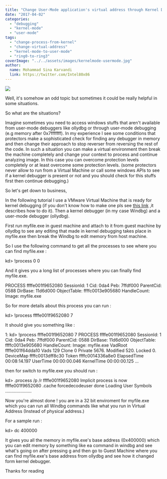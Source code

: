 ```yaml
---
title: "Change User-Mode application's virtual address through Kernel Debugging"
date: "2017-04-02"
categories: 
  - "debugging"
  - "kernel-mode"
  - "user-mode"
tags: 
  - "change-process-from-kernel"
  - "change-virtual-address"
  - "kernel-mode-to-user-mode"
  - "ring0-to-ring3"
coverImage: "../../assets/images/kernelmode-usermode.jpg"
author:
  name: Mohammad Sina Karvandi
  link: https://twitter.com/Intel80x86
---
```


![](../../assets/images/kernelmode-usermode.jpg)

Well, it's somehow an odd topic but sometimes it could be really helpful in some situations.

So what are the situations?

Imagine sometimes you need to access windows stuffs that aren't available from user-mode debuggers like ollydbg or through user-mode debugging (e.g memory after 0x7fffffff). In my experience I see some conditions that protectors make a sophisticated check for finding any debugger in memory and then change their approach to stop reverser from reversing the rest of the code. In such a situation you can make a virtual environment then break the machine completely and change your context to process and continue analyzing image. In this case you can overcome protection levels completely or at least overcome some protection levels. (some protectors never allow to run from a Virtual Machine or call some windows APIs to see if a kernel debugger is present or not and you should check for this stuffs first then continue debugging.)

So let's get down to business,

In the following tutorial I use a VMware Virtual Machine that is ready for kernel debugging (if you don't know how to make one pls see [this link](/topics/kernel-mode-debugging-by-windbg/) ,it describes how to do it). Then a kernel debugger (in my case Windbg) and a user-mode debugger (ollydbg).

First run myfile.exe in guest machine and attach to it from guest machine by ollydbg to see any editing that made in kernel debugging takes place in myfile.exe then break the Windbg to edit memory from host machine.

So I use the following command to get all the processes to see where you can find myfile.exe :

kd> !process 0 0

And it gives you a long list of processes where you can finally find myfile.exe.

PROCESS ffffe001f9652080
SessionId: 1 Cid: 0da4 Peb: 7ffdf000 ParentCid: 0588
DirBase: 11d6d000 ObjectTable: ffffc0013e905680 HandleCount: <Data Not Accessible>
Image: myfile.exe

So for more details about this process you can run :

kd> !process ffffe001f9652080 7

It should give you something like :

1: kd> !process ffffe001f9652080 7
PROCESS ffffe001f9652080
SessionId: 1 Cid: 0da4 Peb: 7ffdf000 ParentCid: 0588
DirBase: 11d6d000 ObjectTable: ffffc0013e905680 HandleCount: <Data Not Accessible>
Image: myfile.exe
VadRoot ffffe001f64dda10 Vads 129 Clone 0 Private 5676. Modified 520. Locked 0.
DeviceMap ffffc0013dff8c30
Token ffffc0014336a8e0
ElapsedTime 00:08:14.197
UserTime 00:00:00.046
KernelTime 00:00:00.125
...

then for switch to myfile.exe you should run :

kd> .process /p /r ffffe001f9652080
Implicit process is now ffffe001f9652080
.cache forcedecodeuser done
Loading User Symbols
.....................

Now you're almost done ! you are in a 32 bit enviroment for myfile.exe which you can run all Windbg commands like what you run in Virtual Address (Instead of physical address.)

For a sample run :

kd> dc 400000

It gives you all the memory in myfile.exe's base address (0x400000) which you can edit memory by something like ea command in windbg and see what's going on after pressing g and then go to Guest Machine where you can find myfile.exe's base address from ollydbg and see how it changed form kernel debugger.

Thanks for reading
